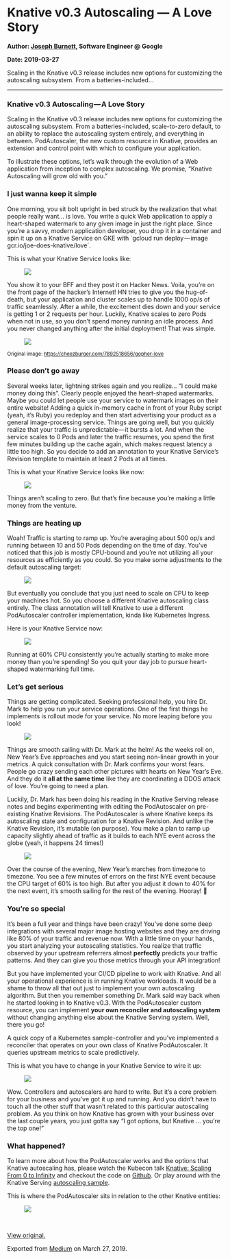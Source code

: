 # Knative v0.3 Autoscaling — A Love Story

**Author: [Joseph Burnett](https://github.com/josephburnett), Software Engineer @ Google**

**Date: 2019-03-27**

<article class="h-entry">

<section data-field="subtitle" class="p-summary">

Scaling in the Knative v0.3 release includes new options for customizing the autoscaling subsystem. From a batteries-included…

</section>

<section data-field="body" class="e-content">

<section name="f67c" class="section section--body section--first section--last">

<div class="section-divider">

<hr class="section-divider">

</div>

<div class="section-content">

<div class="section-inner sectionLayout--insetColumn">

<h3 name="1b46" id="1b46" class="graf graf--h3 graf--leading graf--title">Knative v0.3 Autoscaling — A Love Story</h3>

<p name="9627" id="9627" class="graf graf--p graf-after--h3">Scaling in the Knative v0.3 release includes new options for customizing the autoscaling subsystem. From a batteries-included, scale-to-zero default, to an ability to replace the autoscaling system entirely, and everything in between. PodAutoscaler, the new custom resource in Knative, provides an extension and control point with which to configure your application.</p>

<p name="045a" id="045a" class="graf graf--p graf-after--p">To illustrate these options, let’s walk through the evolution of a Web application from inception to complex autoscaling. We promise, “Knative Autoscaling will grow old with you.”</p>

<h3 name="2645" id="2645" class="graf graf--h3 graf-after--p">I just wanna keep it simple</h3>

<p name="e70a" id="e70a" class="graf graf--p graf-after--h3">One morning, you sit bolt upright in bed struck by the realization that what people really want… is love. You write a quick Web application to apply a heart-shaped watermark to any given image in just the right place. Since you’re a savvy, modern application developer, you drop it in a container and spin it up on a Knative Service on GKE with `gcloud run deploy — image gcr.io/joe-does-knative/love`.</p>

<p name="55ba" id="55ba" class="graf graf--p graf-after--p">This is what your Knative Service looks like:</p>

<figure name="986d" id="986d" class="graf graf--figure graf-after--p">

<div class="aspectRatioPlaceholder is-locked" style="max-width: 700px; max-height: 334px;">

<div class="aspectRatioPlaceholder-fill">

</div>

<img class="graf-image" data-width="1574" data-height="752" src="/blog/articles/images/1_F-mOzMbo-Yy2XWTSgJkfQA.png">

</div>

</figure>

</figure>

<p name="a160" id="a160" class="graf graf--p graf-after--figure">You show it to your BFF and they post it on Hacker News. Voila, you’re on the front page of the hacker’s Internet! HN tries to give you the hug-of-death, but your application and cluster scales up to handle 1000 op/s of traffic seamlessly. After a while, the excitement dies down and your service is getting 1 or 2 requests per hour. Luckily, Knative scales to zero Pods when not in use, so you don’t spend money running an idle process. And you never changed anything after the initial deployment! That was simple.</p>

<figure name="75df" id="75df" class="graf graf--figure graf-after--p">

<div class="aspectRatioPlaceholder is-locked" style="max-width: 700px; max-height: 520px;">

<div class="aspectRatioPlaceholder-fill">

</div>

<img class="graf-image" data-image-id="gopher" data-width="800" data-height="594" src="/blog/articles/images/gopher.png">

</div>

</figure>

<figcaption>

<small>Original image: <a href="https://cheezburger.com/7892518656/gopher-love">https://cheezburger.com/7892518656/gopher-love</a>

</small>

</figcaption>

<h3 name="cc2e" id="cc2e" class="graf graf--h3 graf-after--figure">Please don’t go away</h3>

<p name="dc4d" id="dc4d" class="graf graf--p graf-after--h3">Several weeks later, lightning strikes again and you realize… “I could make money doing this”. Clearly people enjoyed the heart-shaped watermarks. Maybe you could let people use your service to watermark images on their entire website! Adding a quick in-memory cache in front of your Ruby script (yeah, it’s Ruby) you redeploy and then start advertising your product as a general image-processing service. Things are going well, but you quickly realize that your traffic is unpredictable — it bursts a lot. And when the service scales to 0 Pods and later the traffic resumes, you spend the first few minutes building up the cache again, which makes request latency a little too high. So you decide to add an annotation to your Knative Service’s Revision template to maintain at least 2 Pods at all times.</p>

<p name="1828" id="1828" class="graf graf--p graf-after--p">This is what your Knative Service looks like now:</p>

<figure name="cb2d" id="cb2d" class="graf graf--figure graf-after--p">

<div class="aspectRatioPlaceholder is-locked" style="max-width: 700px; max-height: 425px;">

<div class="aspectRatioPlaceholder-fill">

</div>

<img class="graf-image" data-width="1578" data-height="958" src="../../../../articles/images/1_BkMXQfMrRERP_n04_C7geQ.png">

</div>

</figure>

<p name="c288" id="c288" class="graf graf--p graf-after--figure">Things aren’t scaling to zero. But that’s fine because you’re making a little money from the venture.</p>

<h3 name="6915" id="6915" class="graf graf--h3 graf-after--p">Things are heating up</h3>

<p name="8920" id="8920" class="graf graf--p graf-after--h3">Woah! Traffic is starting to ramp up. You’re averaging about 500 op/s and running between 10 and 50 Pods depending on the time of day. You’ve noticed that this job is mostly CPU-bound and you’re not utilizing all your resources as efficiently as you could. So you make some adjustments to the default autoscaling target:</p>

<figure name="51a1" id="51a1" class="graf graf--figure graf-after--p">

<div class="aspectRatioPlaceholder is-locked" style="max-width: 700px; max-height: 175px;">

<div class="aspectRatioPlaceholder-fill">

</div>

<img class="graf-image" data-width="1520" data-height="380" src="/blog/articles/images/1_O6ZSdCeotT7J4zSbDNIsYw.png">

</div>

</figure>

<p name="68f8" id="68f8" class="graf graf--p graf-after--figure">But eventually you conclude that you just need to scale on CPU to keep your machines hot. So you choose a different Knative autoscaling class entirely. The class annotation will tell Knative to use a different PodAutoscaler controller implementation, kinda like Kubernetes Ingress.</p>

<p name="cdaa" id="cdaa" class="graf graf--p graf-after--p">Here is your Knative Service now:</p>

<figure name="1d64" id="1d64" class="graf graf--figure graf-after--p">

<div class="aspectRatioPlaceholder is-locked" style="max-width: 700px; max-height: 378px;">

<div class="aspectRatioPlaceholder-fill">

</div>

<img class="graf-image" data-width="2010" data-height="1084" src="/blog/articles/images/1_fSxikLtB7TNsV-6Y3u5g2w.png">

</div>

</figure>

<p name="3827" id="3827" class="graf graf--p graf-after--figure">Running at 60% CPU consistently you’re actually starting to make more money than you’re spending! So you quit your day job to pursue heart-shaped watermarking full time.</p>

<h3 name="cfd7" id="cfd7" class="graf graf--h3 graf-after--p">Let’s get serious</h3>

<p name="5397" id="5397" class="graf graf--p graf-after--h3">Things are getting complicated. Seeking professional help, you hire Dr. Mark to help you run your service operations. One of the first things he implements is rollout mode for your service. No more leaping before you look!</p>

<figure name="3d05" id="3d05" class="graf graf--figure graf-after--p">

<div class="aspectRatioPlaceholder is-locked" style="max-width: 700px; max-height: 462px;">

<div class="aspectRatioPlaceholder-fill">

</div>

<img class="graf-image" data-width="2000" data-height="1320" src="/blog/articles/images/1_znzl9nGKIif51YRwmBw_BA.png">

</div>

</figure>

<p name="d2e5" id="d2e5" class="graf graf--p graf-after--figure">Things are smooth sailing with Dr. Mark at the helm! As the weeks roll on, New Year’s Eve approaches and you start seeing non-linear growth in your metrics. A quick consultation with Dr. Mark confirms your worst fears. People go crazy sending each other pictures with hearts on New Year’s Eve. And they do it <strong class="markup--strong markup--p-strong">all at the same time</strong> like they are coordinating a DDOS attack of love. You’re going to need a plan.</p>

<p name="eb80" id="eb80" class="graf graf--p graf-after--p">Luckily, Dr. Mark has been doing his reading in the Knative Serving release notes and begins experimenting with editing the PodAutoscaler on pre-existing Knative Revisions. The PodAutoscaler is where Knative keeps its autoscaling state and configuration for a Knative Revision. And unlike the Knative Revision, it’s mutable (on purpose). You make a plan to ramp up capacity slightly ahead of traffic as it builds to each NYE event across the globe (yeah, it happens 24 times!)</p>

<figure name="2941" id="2941" class="graf graf--figure graf-after--p">

<div class="aspectRatioPlaceholder is-locked" style="max-width: 700px; max-height: 303px;">

<div class="aspectRatioPlaceholder-fill">

</div>

<img class="graf-image" data-width="2360" data-height="1022" src="/blog/articles/images/1_OwJCCIaSFFSE1Rv6ZPuTBQ.png"> </div>

</figure>

<p name="0f7a" id="0f7a" class="graf graf--p graf-after--figure">Over the course of the evening, New Year’s marches from timezone to timezone. You see a few minutes of errors on the first NYE event because the CPU target of 60% is too high. But after you adjust it down to 40% for the next event, it’s smooth sailing for the rest of the evening. Hooray! 🎉</p>

<h3 name="45d7" id="45d7" class="graf graf--h3 graf-after--p">You’re so special</h3>

<p name="f604" id="f604" class="graf graf--p graf-after--h3">It’s been a full year and things have been crazy! You’ve done some deep integrations with several major image hosting websites and they are driving like 80% of your traffic and revenue now. With a little time on your hands, you start analyzing your autoscaling statistics. You realize that traffic observed by your upstream referrers almost <strong class="markup--strong markup--p-strong">perfectly</strong> predicts your traffic patterns. And they can give you those metrics through your API integration!</p>

<p name="b6dd" id="b6dd" class="graf graf--p graf-after--p">But you have implemented your CI/CD pipeline to work with Knative. And all your operational experience is in running Knative workloads. It would be a shame to throw all that out just to implement your own autoscaling algorithm. But then you remember something Dr. Mark said way back when he started looking in to Knative v0.3. With the PodAutoscaler custom resource, you can implement <strong class="markup--strong markup--p-strong">your own reconciler and autoscaling system</strong> without changing anything else about the Knative Serving system. Well, there you go!</p>

<p name="b5d8" id="b5d8" class="graf graf--p graf-after--p">A quick copy of a Kubernetes sample-controller and you’ve implemented a reconciler that operates on your own class of Knative PodAutoscaler. It queries upstream metrics to scale predictively.</p>

<p name="7af8" id="7af8" class="graf graf--p graf-after--p">This is what you have to change in your Knative Service to wire it up:</p>

<figure name="d26a" id="d26a" class="graf graf--figure graf-after--p">

<div class="aspectRatioPlaceholder is-locked" style="max-width: 700px; max-height: 465px;">

<div class="aspectRatioPlaceholder-fill">

</div>

<img class="graf-image" data-width="2012" data-height="1336" src="/blog/articles/images/1_Ec5KvL9ux3AvlMFJ6liiDw.png">

</div>

</figure>

<p name="ddb3" id="ddb3" class="graf graf--p graf-after--figure">Wow. Controllers and autoscalers are hard to write. But it’s a core problem for your business and you’ve got it up and running. And you didn’t have to touch all the other stuff that wasn’t related to this particular autoscaling problem. As you think on how Knative has grown with your business over the last couple years, you just gotta say “I got options, but Knative … you’re the top one!”</p>

<h3 name="b13d" id="b13d" class="graf graf--h3 graf-after--p">What happened?</h3>

<p name="98d5" id="98d5" class="graf graf--p graf-after--h3">To learn more about how the PodAutoscaler works and the options that Knative autoscaling has, please watch the Kubecon talk <a href="https://youtu.be/OPSIPr-Cybs" data-href="https://youtu.be/OPSIPr-Cybs" class="markup--anchor markup--p-anchor" rel="noopener" target="_blank">Knative: Scaling From 0 to Infinity</a> and checkout the code on <a href="https://github.com/josephburnett/kubecon18" data-href="https://github.com/josephburnett/kubecon18" class="markup--anchor markup--p-anchor" rel="noopener" target="_blank">Github</a>. Or play around with the Knative Serving <a href="https://knative.dev/docs/serving/autoscaling/autoscale-go/" target="_blank">autoscaling sample</a>.</p>

<p name="2ee4" id="2ee4" class="graf graf--p graf-after--p">This is where the PodAutoscaler sits in relation to the other Knative entities:</p>

<figure name="d41a" id="d41a" class="graf graf--figure graf-after--p">

<div class="aspectRatioPlaceholder is-locked" style="max-width: 700px; max-height: 394px;">

<div class="aspectRatioPlaceholder-fill">

</div>

<img class="graf-image" data-image-id="principled-objects" data-width="960" data-height="540" data-is-featured="true" src="/blog/images/principled-objects.png">

</div>

</figure>

<p name="f11d" id="f11d" class="graf graf--p graf--empty graf-after--figure graf--trailing">

<br>

</p>

</div>

</div>

</section>

</section>

<footer>

<p>

<a href="https://medium.com/p/e32a27b7855">View original.</a>

</p>

<p>Exported from <a href="https://medium.com">Medium</a> on March 27, 2019.</p>

</footer>
